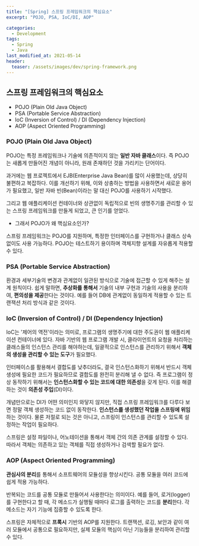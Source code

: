 ```yaml
---
title: "[Spring] 스프링 프레임워크의 핵심요소"
excerpt: "POJO, PSA, IoC/DI, AOP"

categories:
  - Development
tags:
  - Spring
  - Java
last_modified_at: 2021-05-14
header:
  teaser: /assets/images/dev/spring-framework.png
---
```


## 스프링 프레임워크의 핵심요소

- POJO (Plain Old Java Object)
- PSA (Portable Service Abstraction)
- IoC (Inversion of Control) / DI (Dependency Injection)
- AOP (Aspect Oriented Programming)

### POJO (Plain Old Java Object)

POJO는 특정 프레임워크나 기술에 의존적이지 않는 **일반 자바 클래스**이다. 
즉 POJO는 새롭게 만들어진 개념이 아니라, 원래 존재하던 것을 가리키는 단어이다.

과거에는 웹 프로젝트에서 EJB(Enterprise Java Bean)를 많이 사용했는데, 상당히 불편하고 복잡하다. 
이를 개선하기 위해, 이와 상충하는 방법을 사용하면서 새로운 용어가 필요했고, 
일반 자바 빈(Bean)이라는 말 대신 POJO를 사용하기 시작했다. 

그리고 웹 애플리케이션 컨테이너와 상관없이 독립적으로 빈의 생명주기를 관리할 수 있는 스프링 프레임워크를 만들게 되었고, 큰 인기를 얻었다.

- 그래서 POJO가 왜 핵심요소인가?

스프링 프레임워크는 POJO를 지원하며, 특정한 인터페이스를 구현하거나 클래스 상속 없이도 사용 가능하다. 
POJO는 테스트하기 용이하며 객체지향 설계를 자유롭게 적용할 수 있다.

### PSA (Portable Service Abstraction)

환경과 세부기술의 변경과 관계없이 일관된 방식으로 기술에 접근할 수 있게 해주는 설계 원칙이다.
쉽게 말하면, **추상화를 통해서** 기술의 내부 구현과 기술의 사용을 분리하여, **편의성을 제공**한다는 것이다. 
예를 들어 DB에 관계없이 동일하게 적용할 수 있는 트랜잭션 처리 방식과 같은 것이다.

### IoC (Inversion of Control) / DI (Dependency Injection)

IoC는 '제어의 역전'이라는 의미로, 프로그램의 생명주기에 대한 주도권이 웹 애플리케이션 컨테이너에 있다. 
자바 기반의 웹 프로그램 개발 시, 클라이언트의 요청을 처리하는 클래스들의 인스턴스 관리를 해야하는데, 
일괄적으로 인스턴스를 관리하기 위해서 **객체의 생성을 관리할 수 있는 도구**가 필요했다.

인터페이스를 활용해서 결합도를 낮추더라도, 결국 인스턴스화하기 위해서 반드시 객체 생성에 필요한 코드가 필요하므로 결합도를 완전히 분리해 낼 수 없다. 
즉 프로그램이 정상 동작하기 위해서는 **인스턴스화할 수 있는 코드에 대한 의존성**을 갖게 된다. 이를 해결하는 것이 **의존성 주입**(DI)이다.

개념만으로는 DI가 어떤 의미인지 와닿지 않지만, 직접 스프링 프레임워크를 다루다 보면 정말 객체 생성하는 코드 없이 동작한다. 
**인스턴스를 생성했던 작업을 스프링에 위임**하는 것이다. 
물론 저절로 되는 것은 아니고, 스프링이 인스턴스를 관리할 수 있도록 설정하는 작업이 필요하다.

스프링은 설정 파일이나, 어노테이션을 통해서 객체 간의 의존 관계를 설정할 수 있다. 
따라서 객체는 의존하고 있는 객체를 직접 생성하거나 검색할 필요가 없다.

### AOP (Aspect Oriented Programming)

**관심사의 분리**를 통해서 소프트웨어의 모듈성을 향상시킨다. 
공통 모듈을 여러 코드에 쉽게 적용 가능하다.

반복되는 코드를 공통 모듈로 만들어서 사용한다는 의미이다. 
예를 들어, 로거(logger)를 구현한다고 할 때, 각 메소드가 실행될 때마다 로그를 출력하는 코드를 **분리**한다. 
각 메소드는 자기 기능에 집중할 수 있도록 한다.

스프링은 자체적으로 **프록시** 기반의 AOP를 지원한다.
트랜잭션, 로깅, 보안과 같이 여러 모듈에서 공통으로 필요하지만, 실제 모듈의 핵심이 아닌 기능들을 분리하여 관리할 수 있다.
